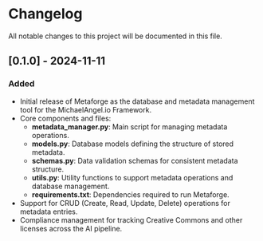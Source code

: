 # Changelog

All notable changes to this project will be documented in this file.

## [0.1.0] - 2024-11-11

### Added

- Initial release of Metaforge as the database and metadata management tool for the MichaelAngel.io Framework.
- Core components and files:
  - **metadata_manager.py**: Main script for managing metadata operations.
  - **models.py**: Database models defining the structure of stored metadata.
  - **schemas.py**: Data validation schemas for consistent metadata structure.
  - **utils.py**: Utility functions to support metadata operations and database management.
  - **requirements.txt**: Dependencies required to run Metaforge.
- Support for CRUD (Create, Read, Update, Delete) operations for metadata entries.
- Compliance management for tracking Creative Commons and other licenses across the AI pipeline.

